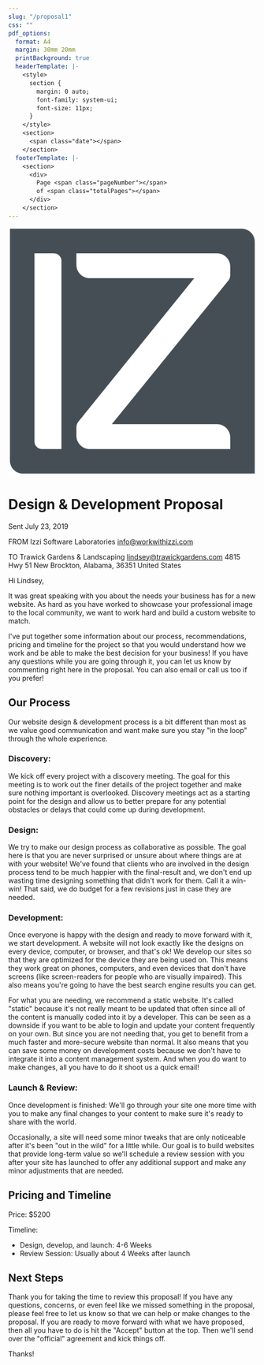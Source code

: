 ```yaml
---
slug: "/proposal1"
css: ""
pdf_options:
  format: A4
  margin: 30mm 20mm
  printBackground: true
  headerTemplate: |-
    <style>
      section {
        margin: 0 auto;
        font-family: system-ui;
        font-size: 11px;
      }
    </style>
    <section>
      <span class="date"></span>
    </section>
  footerTemplate: |-
    <section>
      <div>
        Page <span class="pageNumber"></span>
        of <span class="totalPages"></span>
      </div>
    </section>
---
```


![IZZI logo](izzi-logo@2x.png)

# Design & Development Proposal

Sent July 23, 2019

FROM
Izzi Software Laboratories
info@workwithizzi.com

TO
Trawick Gardens &amp; Landscaping
lindsey@trawickgardens.com
4815 Hwy 51
New Brockton, Alabama, 36351
United States

Hi Lindsey,

It was great speaking with you about the needs your business has for a new website. As hard as you have worked to showcase your professional image to the local community, we want to work hard and build a custom website to match.

I've put together some information about our process, recommendations, pricing and timeline for the project so that you would understand how we work and be able to make the best decision for your business! If you have any questions while you are going through it, you can let us know by commenting right here in the proposal. You can also email or call us too if you prefer!

## Our Process
Our website design & development process is a bit different than most as we value good communication and want make sure you stay "in the loop" through the whole experience.

### Discovery:
We kick off every project with a discovery meeting. The goal for this meeting is to work out the finer details of the project together and make sure nothing important is overlooked. Discovery meetings act as a starting point for the design and allow us to better prepare for any potential obstacles or delays that could come up during development.

### Design:
We try to make our design process as collaborative as possible. The goal here is that you are never surprised or unsure about where things are at with your website! We've found that clients who are involved in the design process tend to be much happier with the final-result and, we don't end up wasting time designing something that didn't work for them. Call it a win-win! That said, we do budget for a few revisions just in case they are needed.

### Development:
Once everyone is happy with the design and ready to move forward with it, we start development. A website will not look exactly like the designs on every device, computer, or browser, and that's ok! We develop our sites so that they are optimized for the device they are being used on. This means they work great on phones, computers, and even devices that don't have screens (like screen-readers for people who are visually impaired). This also means you're going to have the best search engine results you can get.

For what you are needing, we recommend a static website. It's called "static" because it's not really meant to be updated that often since all of the content is manually coded into it by a developer. This can be seen as a downside if you want to be able to login and update your content frequently on your own. But since you are not needing that, you get to benefit from a much faster and more-secure website than normal. It also means that you can save some money on development costs because we don't have to integrate it into a content management system. And when you do want to make changes, all you have to do it shoot us a quick email!

### Launch & Review:
Once development is finished: We'll go through your site one more time with you to make any final changes to your content to make sure it's ready to share with the world.

Occasionally, a site will need some minor tweaks that are only noticeable after it's been "out in the wild" for a little while. Our goal is to build websites that provide long-term value so we'll schedule a review session with you after your site has launched to offer any additional support and make any minor adjustments that are needed.

## Pricing and Timeline

Price: $5200

Timeline: 
- Design, develop, and launch: 4-6 Weeks 
- Review Session: Usually about 4 Weeks after launch

## Next Steps

Thank you for taking the time to review this proposal! If you have any questions, concerns, or even feel like we missed something in the proposal, please feel free to let us know so that we can help or make changes to the proposal. If you are ready to move forward with what we have proposed, then all you have to do is hit the "Accept" button at the top. Then we'll send over the "official" agreement and kick things off.

Thanks!